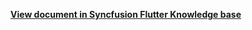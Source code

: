
**[View document in Syncfusion Flutter Knowledge base](https://www.syncfusion.com/kb/11900/how-to-change-the-selection-shape-in-flutter-date-range-picker-sfdaterangepicker)**
